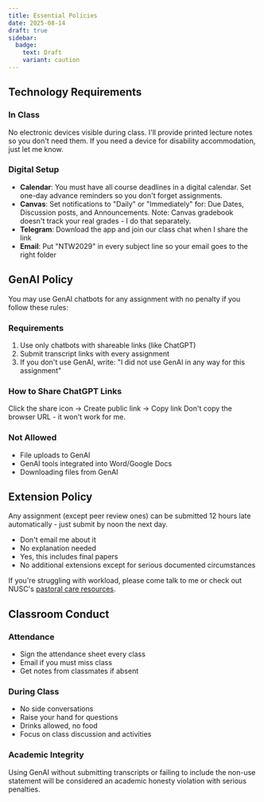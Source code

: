 ```yaml
---
title: Essential Policies
date: 2025-08-14
draft: true
sidebar:
  badge:
    text: Draft
    variant: caution
---
```


## Technology Requirements

### In Class
No electronic devices visible during class. I'll provide printed lecture notes so you don't need them. If you need a device for disability accommodation, just let me know.

### Digital Setup
- **Calendar**: You must have all course deadlines in a digital calendar. Set one-day advance reminders so you don't forget assignments.
- **Canvas**: Set notifications to "Daily" or "Immediately" for: Due Dates, Discussion posts, and Announcements. Note: Canvas gradebook doesn't track your real grades - I do that separately.
- **Telegram**: Download the app and join our class chat when I share the link
- **Email**: Put "NTW2029" in every subject line so your email goes to the right folder

## GenAI Policy

You may use GenAI chatbots for any assignment with no penalty if you follow these rules:

### Requirements
1. Use only chatbots with shareable links (like ChatGPT)
2. Submit transcript links with every assignment
3. If you don't use GenAI, write: "I did not use GenAI in any way for this assignment"

### How to Share ChatGPT Links
Click the share icon → Create public link → Copy link
Don't copy the browser URL - it won't work for me.

### Not Allowed
- File uploads to GenAI
- GenAI tools integrated into Word/Google Docs
- Downloading files from GenAI

## Extension Policy

Any assignment (except peer review ones) can be submitted 12 hours late automatically - just submit by noon the next day.

- Don't email me about it
- No explanation needed
- Yes, this includes final papers
- No additional extensions except for serious documented circumstances

If you're struggling with workload, please come talk to me or check out NUSC's [pastoral care resources](https://tinyurl.com/nuscpastoralcare).

## Classroom Conduct

### Attendance
- Sign the attendance sheet every class
- Email if you must miss class
- Get notes from classmates if absent

### During Class
- No side conversations
- Raise your hand for questions
- Drinks allowed, no food
- Focus on class discussion and activities

### Academic Integrity
Using GenAI without submitting transcripts or failing to include the non-use statement will be considered an academic honesty violation with serious penalties.
